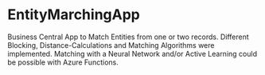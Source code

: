 # EntityMarchingApp

Business Central App to Match Entities from one or two records. Different Blocking, Distance-Calculations and Matching Algorithms were implemented.
Matching with a Neural Network and/or Active Learning could be possible with Azure Functions.
